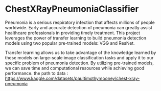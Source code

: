# ChestXRayPneumoniaClassifier
Pneumonia is a serious respiratory infection that affects millions of people worldwide. Early and accurate detection of pneumonia can greatly assist healthcare professionals in providing timely treatment. This project leverages the power of transfer learning to build pneumonia detection models using two popular pre-trained models: VGG and ResNet.

Transfer learning allows us to take advantage of the knowledge learned by these models on large-scale image classification tasks and apply it to our specific problem of pneumonia detection. By utilizing pre-trained models, we can save time and computational resources while achieving good performance.
the path to data : https://www.kaggle.com/datasets/paultimothymooney/chest-xray-pneumonia

